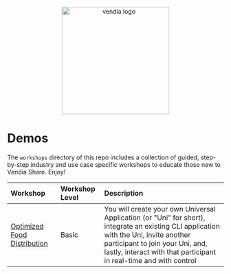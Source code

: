 <p align="center">
  <a href="https://vendia.net/">
    <img src="https://www.vendia.com/images/logo/logo.svg" alt="vendia logo" width="250px">
  </a>
</p>

# Demos
The `workshops` directory of this repo includes a collection of guided, step-by-step industry and use case specific workshops to educate those new to Vendia Share. Enjoy!

| Workshop | Workshop Level | Description |
|:---------|:---------|:---------|
| [Optimized Food Distribution](food-and-beverage/optimized-distribution/README.md) | Basic | You will create your own Universal Application (or "Uni" for short), integrate an existing CLI application with the Uni, invite another participant to join your Uni, and, lastly, interact with that participant in real-time and with control
